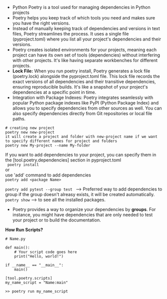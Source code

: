 - Python Poetry is a tool used for managing dependencies in Python projects
- Poetry helps you keep track of which tools you need and makes sure you have the right versions.
- Instead of manually keeping track of dependencies and versions in text files, Poetry streamlines the process. It uses a single file (pyproject.toml) where you list all your project's dependencies and their versions.  
- Poetry creates isolated environments for your projects, meaning each project can have its own set of tools (dependencies) without interfering with other projects. It's like having separate workbenches for different projects.
- **Lock File:** When you run poetry install, Poetry generates a lock file (poetry.lock) alongside the pyproject.toml file. This lock file records the exact versions of all dependencies and their transitive dependencies, ensuring reproducible builds. It's like a snapshot of your project's dependencies at a specific point in time.
- Integration with Package Indexes: Poetry integrates seamlessly with popular Python package indexes like PyPI (Python Package Index) and allows you to specify dependencies from other sources as well. You can also specify dependencies directly from Git repositories or local file paths.

```
# creating new project  
poetry new new-project  
it will create a project and folder with new-project name if we want to specify different names for project and folders
poetry new My-project --name My-folder
```
If you want to add dependencies to your project, you can specify them in the [tool.poetry.dependencies] section in pyproject.toml  
`
poetry install`  
or   
use 'add' command  to add dependencies  
`poetry add <package Name> `  

`poetry add pytest --group test ` --> Preferred way to add dependencies to group if the group doesn't alreasy exists, it will be created automatically.  
 ` poetry show ` --> to see all the installed packages.  
- Poetry provides a way to organize your dependencies by **groups**. For instance, you might have dependencies that are only needed to test your project or to build the documentation.  



**How Run Scripts?**
```
# Name.py

def main():
    # Your script code goes here
    print("Hello, world!")

if __name__ == "__main__":
    main()
```
```
[tool.poetry.scripts]
my_name_script = "Name:main"
```
`>> poetry run my_name_script
`


